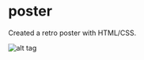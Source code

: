# poster
Created a retro poster with HTML/CSS.

![alt tag](https://s16.postimg.org/41pj501v9/Screen_Shot_2016_09_17_at_21_15_11.png)



